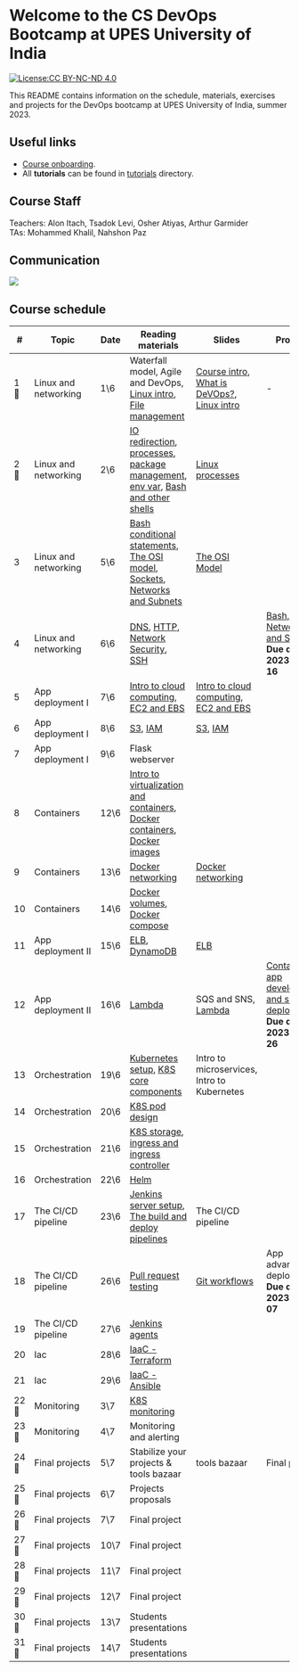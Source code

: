# Welcome to the CS DevOps Bootcamp at UPES University of India

[![License:CC BY-NC-ND 4.0](https://img.shields.io/badge/License-CC%20BY--NC--ND%204.0-lightgrey.svg)](https://creativecommons.org/licenses/by-nc-nd/4.0/)

This README contains information on the schedule, materials, exercises and projects for the DevOps bootcamp at UPES University of India, summer 2023.

## Useful links

- [Course onboarding](onboarding.md).
- All **tutorials** can be found in [tutorials](tutorials) directory.

## Course Staff

Teachers: Alon Itach, Tsadok Levi, Osher Atiyas, Arthur Garmider       
TAs: Mohammed Khalil, Nahshon Paz 

## Communication 

![](.img/slack.png)

## Course schedule

| #     | Topic                | Date   | Reading materials                                                                                                                                                                                                                                                             | Slides                                                                                                                                                                                                                                                           | Projects                                                                                                      |
|-------|----------------------|--------|-------------------------------------------------------------------------------------------------------------------------------------------------------------------------------------------------------------------------------------------------------------------------------|------------------------------------------------------------------------------------------------------------------------------------------------------------------------------------------------------------------------------------------------------------------|---------------------------------------------------------------------------------------------------------------|
| 1 🤝  | Linux and networking |  	1\6  | Waterfall model, Agile and DevOps, [Linux intro](tutorials/linux_intro.md), [File management](tutorials/linux_file_management.md)                                                                                                                                             | [Course intro](https://alonitac.github.io/DevOpsBootcampUPES/slides/intro.html), [What is DeVOps?](https://alonitac.github.io/DevOpsBootcampUPES/slides/whatisdevops.html), [Linux intro](https://alonitac.github.io/DevOpsBootcampUPES/slides/linux_intro.html) | -                                                                                                             |
| 2 🤝  | Linux and networking |  	2\6  | [IO redirection](tutorials/linux_io_redirection.md), [processes](tutorials/linux_processes.md), [package management](tutorials/linux_package_management.md), [env var](tutorials/linux_environment_variables.md), [Bash and other shells](tutorials/bash_and_other_shells.md) | [Linux processes](https://alonitac.github.io/DevOpsBootcampUPES/slides/linux_processes.html)                                                                                                                                                                     |                                                                                                               |
| 3     | Linux and networking |  5\6   | [Bash conditional statements](tutorials/bash_conditional_statements.md), [The OSI model](tutorials/networking_OSI_model.md), [Sockets](tutorials/networking_linux_sockets.md), [Networks and Subnets](tutorials/networking_computer_nets.md)                                  | [The OSI Model](https://alonitac.github.io/DevOpsBootcampUPES/slides/networking_OSI_model.html)                                                                                                                                                                  |                                                                                                               |
| 4     | Linux and networking |  6\6   | [DNS](tutorials/networking_dns.md), [HTTP](tutorials/networking_http.md),  [Network Security](tutorials/networking_security.md), [SSH](tutorials/networking_ssh.md)                                                                                                           |                                                                                                                                                                                                                                                                  | [Bash, Networking and Security](projects/bash_networking_security) <br> **Due date: 2023-06-16**              | 
| 5     | App deployment I     |  7\6   | [Intro to cloud computing](tutorials/aws_intro.md), [EC2 and EBS](tutorials/aws_ec2_ebs.md)                                                                                                                                                                                   | [Intro to cloud computing](https://alonitac.github.io/DevOpsBootcampUPES/slides/aws_intro.html), [EC2 and EBS](https://alonitac.github.io/DevOpsBootcampUPES/slides/aws_ec2_ebs.html)                                                                            |                                                                                                               |
| 6     | App deployment I     |  8\6   | [S3](tutorials/aws_s3.md), [IAM](tutorials/aws_iam.md)                                                                                                                                                                                                                        | [S3](https://alonitac.github.io/DevOpsBootcampUPES/slides/aws_s3.html), [IAM](https://alonitac.github.io/DevOpsBootcampUPES/slides/aws_iam.html)                                                                                                                 |                                                                                                               |
| 7     | App deployment I     |  9\6   | Flask webserver                                                                                                                                                                                                                                                               |                                                                                                                                                                                                                                                                  |                                                                                                               |
| 8     | Containers           |  12\6  | [Intro to virtualization and containers](tutorials/docker_intro.md), [Docker containers](tutorials/docker_containers.md), [Docker images](tutorials/docker_images.md)                                                                                                         |                                                                                                                                                                                                                                                                  |                                                                                                               |
| 9     | Containers           |  13\6  | [Docker networking](tutorials/docker_networking.md)                                                                                                                                                                                                                           | [Docker networking](https://alonitac.github.io/DevOpsBootcampUPES/slides/docker_networking.html)                                                                                                                                                                 |                                                                                                               |
| 10    | Containers           |  14\6  | [Docker volumes](tutorials/docker_volumes.md), [Docker compose](tutorials/docker_compose.md)                                                                                                                                                                                  |                                                                                                                                                                                                                                                                  |                                                                                                               |
| 11    | App deployment II    |  15\6  | [ELB](tutorials/aws_elb.md), [DynamoDB](tutorials/aws_dynamodb.md)                                                                                                                                                                                                            | [ELB](https://alonitac.github.io/DevOpsBootcampUPES/slides/aws_elb.html)                                                                                                                                                                                         |                                                                                                               |
| 12    | App deployment II    |  16\6  | [Lambda](tutorials/aws_lambda.md)                                                                                                                                                                                                                                             | SQS and SNS, [Lambda](https://alonitac.github.io/DevOpsBootcampUPES/slides/aws_lambda.html)                                                                                                                                                                      | [Containers, app development and simple deployment](projects/app_development_I) <br> **Due date: 2023-06-26** |
| 13    | Orchestration        |  19\6  | [Kubernetes setup](tutorials/k8s_setup.md), [K8S core components](tutorials/k8s_core.md)                                                                                                                                                                                      | Intro to microservices, Intro to Kubernetes                                                                                                                                                                                                                      |                                                                                                               |
| 14    | Orchestration        |  20\6  | [K8S pod design](tutorials/k8s_pod_design.md)                                                                                                                                                                                                                                 |                                                                                                                                                                                                                                                                  |                                                                                                               |
| 15    | Orchestration        |  21\6  | [K8S storage](tutorials/k8s_storage.md), [ingress and ingress controller](tutorials/k8s_ingress.md)                                                                                                                                                                           |                                                                                                                                                                                                                                                                  |                                                                                                               | 
| 16    | Orchestration        |  22\6  | [Helm](tutorials/k8s_helm.md)                                                                                                                                                                                                                                                 |                                                                                                                                                                                                                                                                  |                                                                                                               |
| 17    | The CI/CD pipeline   |  23\6  | [Jenkins server setup](tutorials/jenkins_setup.md), [The build and deploy pipelines](tutorials/jenkins_build_and_deploy.md)                                                                                                                                                   | The CI/CD pipeline                                                                                                                                                                                                                                               |                                                           |
| 18    | The CI/CD pipeline   |  26\6  | [Pull request testing](tutorials/jenkins_pr_testing.md)                                                                                                                                                                                                                       | [Git workflows](tutorials/git_workflows.md)                                                                                                                                                                                                                      | App advanced deployment<br>**Due date: 2023-07-07**                                                                                                               |
| 19    | The CI/CD pipeline   |  27\6  | [Jenkins agents](tutorials/jenkins_agents.md)                                                                                                                                                                                                                                 |                                                                                                                                                                                                                                                                  |                                                                                                               |
| 20    | Iac                  |  28\6  | [IaaC - Terraform](tutorials/IaC_terraform.md)                                                                                                                                                                                                                                |                                                                                                                                                                                                                                                                  |                                                                                                               |
| 21    | Iac                  |  29\6  | [IaaC - Ansible]()                                                                                                                                                                                                                                                            |                                                                                                                                                                                                                                                                  |                                                                                                               |
| 22 🤝 | Monitoring           |  	3\7  | [K8S monitoring]()                                                                                                                                                                                                                                                            |                                                                                                                                                                                                                                                                  |                                                                                                               |
| 23 🤝 | Monitoring           |  	4\7  | Monitoring and alerting                                                                                                                                                                                                                                                       |                                                                                                                                                                                                                                                                  |                                                                                                               |
| 24 🤝 | Final projects       |  	5\7  | Stabilize your projects & tools bazaar                                                                                                                                                                                                                                        | tools bazaar                                                                                                                                                                                                                                                     | Final project                                                                                                 | 
| 25 🤝 | Final projects       |  	6\7  | Projects proposals                                                                                                                                                                                                                                                            |                                                                                                                                                                                                                                                                  |                                                                                                               |
| 26 🤝 | Final projects       |  	7\7  | Final project                                                                                                                                                                                                                                                                 |                                                                                                                                                                                                                                                                  |                                                                                                               |
| 27 🤝 | Final projects       |  	10\7 | Final project                                                                                                                                                                                                                                                                 |                                                                                                                                                                                                                                                                  |                                                                                                               |
| 28 🤝 | Final projects       |  	11\7 | Final project                                                                                                                                                                                                                                                                 |                                                                                                                                                                                                                                                                  |                                                                                                               |
| 29 🤝 | Final projects       |  	12\7 | Final project                                                                                                                                                                                                                                                                 |                                                                                                                                                                                                                                                                  |                                                                                                               |
| 30 🤝 | Final projects       |  	13\7 | Students presentations                                                                                                                                                                                                                                                        |                                                                                                                                                                                                                                                                  |                                                                                                               |
| 31 🤝 | Final projects       |  	14\7 | Students presentations                                                                                                                                                                                                                                                        |                                                                                                                                                                                                                                                                  |                                                                                                               |





